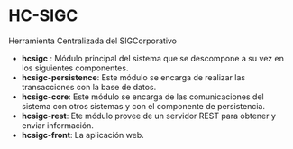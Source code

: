 # HC-SIGC
Herramienta Centralizada del SIGCorporativo

* **hcsigc** : Módulo principal del sistema que se descompone a su vez en los siguientes componentes.  
* **hcsigc-persistence**: Este módulo se encarga de realizar las transacciones con la base de datos.
* **hcsigc-core**: Este módulo se encarga de las comunicaciones del sistema con otros sistemas y con el componente de persistencia.
* **hcsigc-rest**: Ete módulo provee de un servidor REST para obtener y enviar información.
* **hcsigc-front**: La aplicación web.

